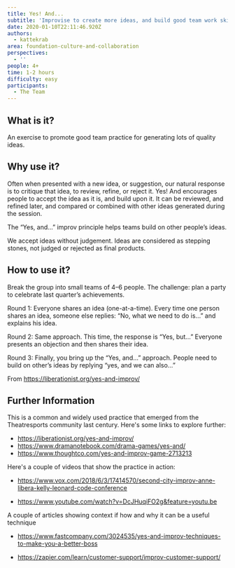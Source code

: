 ```yaml
---
title: Yes! And...
subtitle: 'Improvise to create more ideas, and build good team work skills'
date: 2020-01-10T22:11:46.920Z
authors:
  - kattekrab
area: foundation-culture-and-collaboration
perspectives:
  - ''
people: 4+
time: 1-2 hours
difficulty: easy
participants:
  - The Team
---
```

## What is it?

An exercise to promote good team practice for generating lots of quality ideas.

## Why use it?

Often when presented with a new idea, or suggestion, our natural response is to critique that idea, to review, refine, or reject it.  Yes! And encourages people to accept the idea as it is, and build upon it.  It can be reviewed, and refined later, and compared or combined with other ideas generated during the session.

The “Yes, and…” improv principle helps teams build on other people’s ideas. 

We accept ideas without judgement. Ideas are considered as stepping stones, not judged or rejected as final products. 

## How to use it?

Break the group into small teams of 4–6 people.  The challenge: plan a party to celebrate last quarter’s achievements.

Round 1: Everyone shares an idea (one-at-a-time). Every time one person shares an idea, someone else replies: “No, what we need to do is…” and explains his idea.

Round 2: Same approach. This time, the response is “Yes, but…” Everyone presents an objection and then shares their idea.

Round 3: Finally, you bring up the “Yes, and…” approach. People need to build on other’s ideas by replying “yes, and we can also…”

From https://liberationist.org/yes-and-improv/

## Further Information

This is a common and widely used practice that emerged from the Theatresports community last century. Here's some links to explore further:

* https://liberationist.org/yes-and-improv/
* https://www.dramanotebook.com/drama-games/yes-and/
* https://www.thoughtco.com/yes-and-improv-game-2713213 

Here's a couple of videos that show the practice in action:

* https://www.vox.com/2018/6/3/17414570/second-city-improv-anne-libera-kelly-leonard-code-conference 

* https://www.youtube.com/watch?v=DcJHuqiFO2g&feature=youtu.be 

A couple of articles showing context if how and why it can be a useful technique

* https://www.fastcompany.com/3024535/yes-and-improv-techniques-to-make-you-a-better-boss 

* https://zapier.com/learn/customer-support/improv-customer-support/
